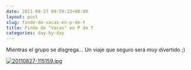 ```yaml
---
date: 2011-08-27 09:59:23+00:00
layout: post
slug: finde-de-vacas-en-p-de-t
title: Finde de "Vacas" en P de T
categories: day-by-day
---
```


Mientras el grupo se disgrega... Un viaje que seguro será muy divertido ;)

[![20110827-115159.jpg](http://blog.migueljulian.com/wp-content/uploads/20110827-1151591.jpg)](http://blog.migueljulian.com/wp-content/uploads/20110827-1151591.jpg)
